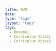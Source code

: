 ```yaml
---
title: 标签
date:
type: "tags"
layout: "tags"
tags: 
  - Resume1
  - Curriculum Vitae1
  - Curriculum Vitae2
---
```

